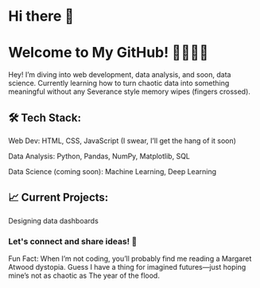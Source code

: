 # Hi there 👋

# Welcome to My GitHub! 👩‍💻👨‍💻
Hey! I’m diving into web development, data analysis, and soon, data science. Currently learning how to turn chaotic data into something meaningful without any Severance style memory wipes (fingers crossed).

## **🛠️ Tech Stack:**

Web Dev: HTML, CSS, JavaScript (I swear, I’ll get the hang of it soon)

Data Analysis: Python, Pandas, NumPy, Matplotlib, SQL

Data Science (coming soon): Machine Learning, Deep Learning

## **📈 Current Projects:** 

Designing data dashboards

### Let's connect and share ideas! 💬

Fun Fact: When I’m not coding, you’ll probably find me reading a Margaret Atwood dystopia. Guess I have a thing for imagined futures—just hoping mine’s not as chaotic as The year of the flood.
